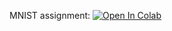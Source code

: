MNIST assignment:
[![Open In Colab](https://colab.research.google.com/assets/colab-badge.svg)](https://colab.research.google.com/github/girafe-ai/ml-course/blob/23s_dd_ml/homeworks/hw10_fmnist/assignment_fmnist.ipynb)

